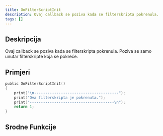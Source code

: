 ```yaml
---
title: OnFilterScriptInit
description: Ovaj callback se poziva kada se filterskripta pokrenula.
tags: []
---
```


## Deskripcija

Ovaj callback se poziva kada se filterskripta pokrenula. Poziva se samo unutar filterskripte koja se pokreće.

## Primjeri

```c
public OnFilterScriptInit()
{
    print("\n--------------------------------------");
    print("Ova filterskripta je pokrenuta.");
    print("--------------------------------------\n");
    return 1;
}
```

## Srodne Funkcije
